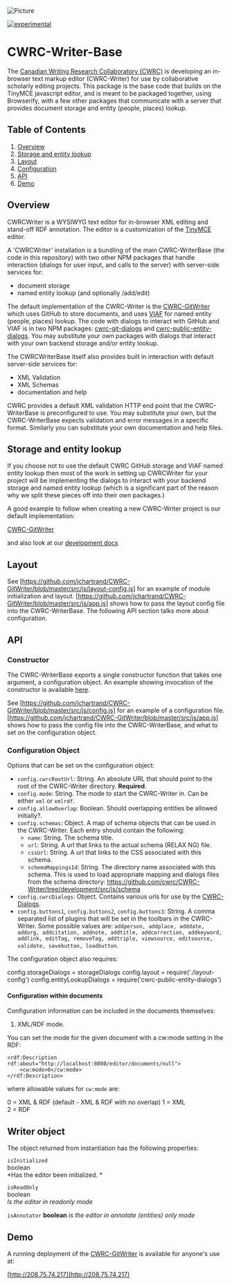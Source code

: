 ![Picture](http://www.cwrc.ca/wp-content/uploads/2010/12/CWRC_Dec-2-10_smaller.png)

[![experimental](http://badges.github.io/stability-badges/dist/experimental.svg)](http://github.com/badges/stability-badges)

CWRC-Writer-Base
================

The [Canadian Writing Research Collaboratory (CWRC)](http://www.cwrc.ca/projects/infrastructure-projects/technical-projects/cwrc-writer/) is developing an in-browser text markup editor (CWRC-Writer) for use by collaborative scholarly editing projects.  This package is the base code that builds on the TinyMCE javascript editor, and is meant to be packaged together, using Browserify, with a few other packages that communicate with a server that provides document storage and entity (people, places) lookup.

## Table of Contents

1. [Overview](#overview)
1. [Storage and entity lookup](#storage-and-entity-lookup)
1. [Layout](#layout)
1. [Configuration](#overview)
1. [API](#api)
1. [Demo](#demo)

## Overview

CWRCWriter is a WYSIWYG text editor for in-browser XML editing and stand-off RDF annotation.  The editor is a customization of the [TinyMCE](http://www.tinymce.com) editor.

A 'CWRCWriter' installation is a bundling of the main CWRC-WriterBase (the code in this repository) with two other NPM packages that handle interaction (dialogs for user input, and calls to the server) with server-side services for:

* document storage
* named entity lookup (and optionally /add/edit)

The default implementation of the CWRC-Writer is the [CWRC-GitWriter](https://github.com/jchartrand/cwrc-gitwriter) which uses GitHub to store documents, and uses [VIAF](https://viaf.org) for named entity (people, places) lookup.  The code with dialogs to interact with GitHub and VIAF is in two NPM packages: [cwrc-git-dialogs](https://github.com/jchartrand/cwrc-git-dialogs) and [cwrc-public-entity-dialogs](https://github.com/jchartrand/cwrc-public-entity-dialogs). You may substitute your own packages with dialogs that interact with your own backend storage and/or entity lookup.

The CWRCWriterBase itself also provides built in interaction with default server-side services for:

* XML Validation
* XML Schemas
* documentation and help

CWRC provides a default XML validation HTTP end point that the CWRC-WriterBase is preconfigured to use.  You may substitute your own, but the CWRC-WriterBase expects validation and error messages in a specific format.  Similarly you can substitute your own documentation and help files.

## Storage and entity lookup

If you choose not to use the default CWRC GitHub storage and VIAF named entity lookup then most of the work in setting up CWRCWriter for your project will be implementing the dialogs to interact with your backend storage and named entity lookup (which is a significant part of the reason why we split these pieces off into their own packages.)  

A good example to follow when creating a new CWRC-Writer project is our default implementation:

[CWRC-GitWriter](https://github.com/jchartrand/CWRC-GitWriter)

and also look at our [development docs](https://github.com/jchartrand/CWRC-Writer-Dev-Docs])


## Layout 

See [https://github.com/jchartrand/CWRC-GitWriter/blob/master/src/js/layout-config.js] for an example of module initialization and layout. [https://github.com/jchartrand/CWRC-GitWriter/blob/master/src/js/app.js] shows how to pass the layout config file into the CWRC-WriterBase.  The following API section talks more about configuration.


## API

### Constructor

The CWRC-WriterBase exports a single constructor function that takes one argument, a configuration object.  An example showing invocation of the constructor is available [here](https://github.com/jchartrand/CWRC-GitWriter/blob/master/src/js/app.js).   

See [https://github.com/jchartrand/CWRC-GitWriter/blob/master/src/js/config.js] for an example of a configuration file. [https://github.com/jchartrand/CWRC-GitWriter/blob/master/src/js/app.js] shows how to pass the config file into the CWRC-WriterBase, and what to set on the configuration object.

### Configuration Object

Options that can be set on the configuration object:

* `config.cwrcRootUrl`: String. An absolute URL that should point to the root of the CWRC-Writer directory. <b>Required</b>.
* `config.mode`: String. The mode to start the CWRC-Writer in. Can be either `xml` or `xmlrdf`.
* `config.allowOverlap`: Boolean. Should overlapping entities be allowed initially?.
* `config.schemas`: Object. A map of schema objects that can be used in the CWRC-Writer. Each entry should contain the following:
  * `name`: String. The schema title.
  * `url`: String. A url that links to the actual schema (RELAX NG) file.
  * `cssUrl`: String. A url that links to the CSS associated with this schema.
  * `schemaMappingsId`: String. The directory name associated with this schema. This is used to load appropriate mapping and dialogs files from the schema directory: https://github.com/cwrc/CWRC-Writer/tree/development/src/js/schema
* `config.cwrcDialogs`: Object. Contains various urls for use by the [CWRC-Dialogs](https://github.com/cwrc/CWRC-Dialogs). 
* `config.buttons1`, `config.buttons2`, `config.buttons3`: String. A comma separated list of plugins that will be set in the toolbars in the CWRC-Writer. Some possible values are: `addperson, addplace, adddate, addorg, addcitation, addnote, addtitle, addcorrection, addkeyword, addlink, editTag, removeTag, addtriple, viewsource, editsource, validate, savebutton, loadbutton`.

The configuration object also requires:

config.storageDialogs = storageDialogs
config.layout = require('./layout-config')
config.entityLookupDialogs = require('cwrc-public-entity-dialogs')

#### Configuration within documents

Configuration information can be included in the documents themselves:  

1.  XML/RDF mode.  

You can set the mode for the given document with a cw:mode setting in the RDF:

```
<rdf:Description rdf:about="http://localhost:8080/editor/documents/null">
    <cw:mode>0</cw:mode>
</rdf:Description>
```

where allowable values for `cw:mode` are:

0 = XML & RDF  (default - XML & RDF with no overlap)
1 = XML  
2 = RDF

## Writer object

The object returned from instantiation has the following properties:

 `isInitialized`  
 boolean  
 *Has the editor been initialized. * 

`isReadOnly`   
 boolean   
 *Is the editor in readonly mode*  

`isAnnotator`
**boolean**
*is the editor in annotate (entities) only mode*


## Demo

A running deployment of the [CWRC-GitWriter](https://github.com/jchartrand/CWRC-GitWriter) is available for anyone's use at:

[http://208.75.74.217](http://208.75.74.217)  




